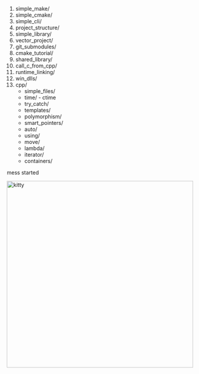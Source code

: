 1) simple_make/
2) simple_cmake/
3) simple_cli/
4) project_structure/
5) simple_library/
6) vector_project/
7) git_submodules/
8) cmake_tutorial/
9) shared_library/
10) call_c_from_cpp/
11) runtime_linking/
12) win_dlls/
13) cpp/
    - simple_files/
    - time/ - ctime
    - try_catch/
    - templates/
    - polymorphism/
    - smart_pointers/
    - auto/
    - using/
    - move/
    - lambda/
    - iterator/
    - containers/

mess started

<img src="https://github.com/user-attachments/assets/4b89533a-c20f-4665-a096-8a11300282db" alt="kitty" width="500"/>
